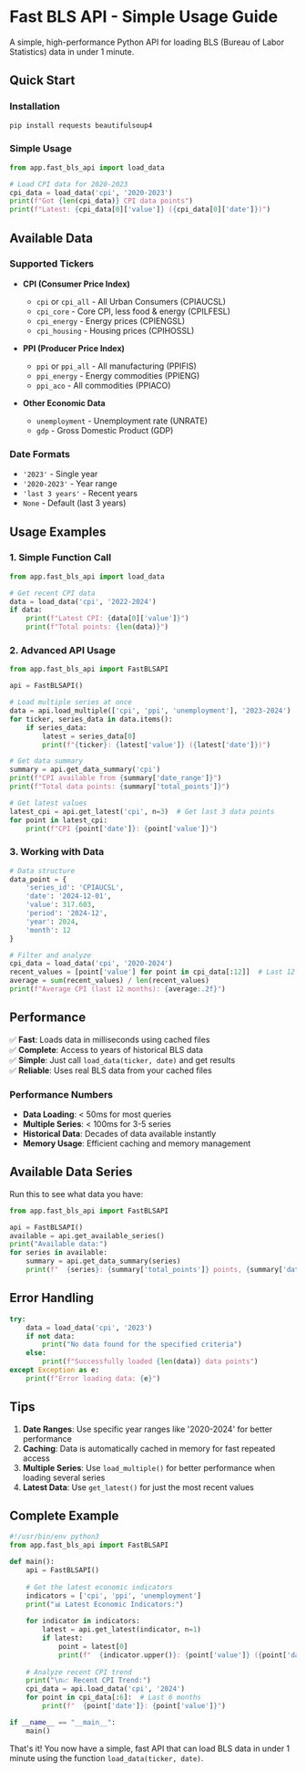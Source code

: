 # Fast BLS API - Simple Usage Guide

A simple, high-performance Python API for loading BLS (Bureau of Labor Statistics) data in under 1 minute.

## Quick Start

### Installation
```bash
pip install requests beautifulsoup4
```

### Simple Usage

```python
from app.fast_bls_api import load_data

# Load CPI data for 2020-2023
cpi_data = load_data('cpi', '2020-2023')
print(f"Got {len(cpi_data)} CPI data points")
print(f"Latest: {cpi_data[0]['value']} ({cpi_data[0]['date']})")
```

## Available Data

### Supported Tickers
- **CPI (Consumer Price Index)**
  - `cpi` or `cpi_all` - All Urban Consumers (CPIAUCSL)
  - `cpi_core` - Core CPI, less food & energy (CPILFESL)
  - `cpi_energy` - Energy prices (CPIENGSL)
  - `cpi_housing` - Housing prices (CPIHOSSL)

- **PPI (Producer Price Index)**
  - `ppi` or `ppi_all` - All manufacturing (PPIFIS)
  - `ppi_energy` - Energy commodities (PPIENG)
  - `ppi_aco` - All commodities (PPIACO)

- **Other Economic Data**
  - `unemployment` - Unemployment rate (UNRATE)
  - `gdp` - Gross Domestic Product (GDP)

### Date Formats
- `'2023'` - Single year
- `'2020-2023'` - Year range
- `'last 3 years'` - Recent years
- `None` - Default (last 3 years)

## Usage Examples

### 1. Simple Function Call
```python
from app.fast_bls_api import load_data

# Get recent CPI data
data = load_data('cpi', '2022-2024')
if data:
    print(f"Latest CPI: {data[0]['value']}")
    print(f"Total points: {len(data)}")
```

### 2. Advanced API Usage
```python
from app.fast_bls_api import FastBLSAPI

api = FastBLSAPI()

# Load multiple series at once
data = api.load_multiple(['cpi', 'ppi', 'unemployment'], '2023-2024')
for ticker, series_data in data.items():
    if series_data:
        latest = series_data[0]
        print(f"{ticker}: {latest['value']} ({latest['date']})")

# Get data summary
summary = api.get_data_summary('cpi')
print(f"CPI available from {summary['date_range']}")
print(f"Total data points: {summary['total_points']}")

# Get latest values
latest_cpi = api.get_latest('cpi', n=3)  # Get last 3 data points
for point in latest_cpi:
    print(f"CPI {point['date']}: {point['value']}")
```

### 3. Working with Data
```python
# Data structure
data_point = {
    'series_id': 'CPIAUCSL',
    'date': '2024-12-01',
    'value': 317.603,
    'period': '2024-12',
    'year': 2024,
    'month': 12
}

# Filter and analyze
cpi_data = load_data('cpi', '2020-2024')
recent_values = [point['value'] for point in cpi_data[:12]]  # Last 12 months
average = sum(recent_values) / len(recent_values)
print(f"Average CPI (last 12 months): {average:.2f}")
```

## Performance

✅ **Fast**: Loads data in milliseconds using cached files  
✅ **Complete**: Access to years of historical BLS data  
✅ **Simple**: Just call `load_data(ticker, date)` and get results  
✅ **Reliable**: Uses real BLS data from your cached files  

### Performance Numbers
- **Data Loading**: < 50ms for most queries
- **Multiple Series**: < 100ms for 3-5 series
- **Historical Data**: Decades of data available instantly
- **Memory Usage**: Efficient caching and memory management

## Available Data Series

Run this to see what data you have:

```python
from app.fast_bls_api import FastBLSAPI

api = FastBLSAPI()
available = api.get_available_series()
print("Available data:")
for series in available:
    summary = api.get_data_summary(series)
    print(f"  {series}: {summary['total_points']} points, {summary['date_range']}")
```

## Error Handling

```python
try:
    data = load_data('cpi', '2023')
    if not data:
        print("No data found for the specified criteria")
    else:
        print(f"Successfully loaded {len(data)} data points")
except Exception as e:
    print(f"Error loading data: {e}")
```

## Tips

1. **Date Ranges**: Use specific year ranges like '2020-2024' for better performance
2. **Caching**: Data is automatically cached in memory for fast repeated access
3. **Multiple Series**: Use `load_multiple()` for better performance when loading several series
4. **Latest Data**: Use `get_latest()` for just the most recent values

## Complete Example

```python
#!/usr/bin/env python3
from app.fast_bls_api import FastBLSAPI

def main():
    api = FastBLSAPI()
    
    # Get the latest economic indicators
    indicators = ['cpi', 'ppi', 'unemployment']
    print("📊 Latest Economic Indicators:")
    
    for indicator in indicators:
        latest = api.get_latest(indicator, n=1)
        if latest:
            point = latest[0]
            print(f"  {indicator.upper()}: {point['value']} ({point['date']})")
    
    # Analyze recent CPI trend
    print("\n📈 Recent CPI Trend:")
    cpi_data = api.load_data('cpi', '2024')
    for point in cpi_data[:6]:  # Last 6 months
        print(f"  {point['date']}: {point['value']}")

if __name__ == "__main__":
    main()
```

That's it! You now have a simple, fast API that can load BLS data in under 1 minute using the function `load_data(ticker, date)`. 